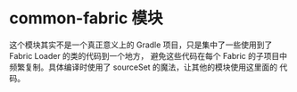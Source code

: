 # common-fabric 模块

这个模块其实不是一个真正意义上的 Gradle 项目，只是集中了一些使用到了 Fabric Loader 的类的代码到一个地方，
避免这些代码在每个 Fabric 的子项目中频繁复制。具体编译时使用了 sourceSet 的魔法，让其他的模块使用这里面的
代码。
